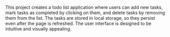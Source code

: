 This project creates a todo list application where users can add new tasks, mark tasks as completed by clicking on them, and delete tasks by removing them from the list. The tasks are stored in local storage, so they persist even after the page is refreshed. The user interface is designed to be intuitive and visually appealing.
